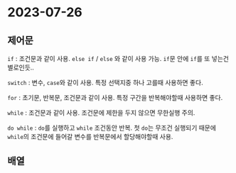 # 2023-07-26

## 제어문

`if` : 조건문과 같이 사용. `else if` / `else` 와 같이 사용 가능. `if`문 안에 `if`를 또 넣는건 별로인듯..

`switch` : 변수, `case`와 같이 사용. 특정 선택지중 하나 고를때 사용하면 좋다.

`for` : 초기문, 반복문, 조건문과 같이 사용. 특정 구간을 반복해야할때 사용하면 좋다.

`while` : 조건문과 같이 사용. 조건문에 제한을 두지 않으면 무한실행 주의.

`do while` : `do`를 실행하고 `while` 조건동안 반복. 첫 `do`는 무조건 실행되기 때문에 `while`의 조건문에 들어갈 변수를 반복문에서 할당해야할때 사용.



## 배열



